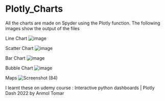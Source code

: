 # Plotly_Charts

All the charts are made on Spyder using the Plotly function.
The following images show the output of the files

Line Chart
![image](https://user-images.githubusercontent.com/87815926/175359908-42336ea1-3f5a-46a7-98e4-13ef7a4bb6b8.png)

Scatter Chart
![image](https://user-images.githubusercontent.com/87815926/175359941-826ddb89-0bee-4521-998a-08476c6ec0b0.png)

Bar Chart 
![image](https://user-images.githubusercontent.com/87815926/175359800-aea4c670-773d-4d9b-8640-8e0f876ed2e7.png)

Bubble Chart
![image](https://user-images.githubusercontent.com/87815926/175359708-5bf11a26-bb62-40b9-a37c-bc5a43b18977.png)

Maps 
![Screenshot (84)](https://user-images.githubusercontent.com/87815926/175359445-cd2bcc77-82ab-46ac-bd7e-05028c0608a3.png)

I learnt these on udemy course : Interactive python dashboards | Plotly Dash 2022 by Anmol Tomar
